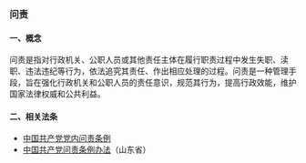 ### 问责

#### 一、概念

问责是指对行政机关、公职人员或其他责任主体在履行职责过程中发生失职、渎职、违法违纪等行为，依法追究其责任、作出相应处理的过程。问责是一种管理手段，旨在强化行政机关和公职人员的责任意识，规范其行为，提高行政效能，维护国家法律权威和公共利益。

#### 二、相关法条

- [中国共产党党内问责条例](https://www.audit.gov.cn/n6/n36/n10084378/c10241260/part/10241561.pdf)
- [中国共产党问责条例办法](wen-ze-2.md)（山东省）

